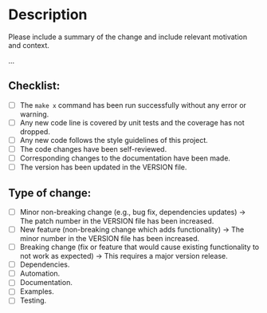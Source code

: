 # Description

Please include a summary of the change and include relevant motivation and context.

...


## Checklist:

- [ ] The `make x` command has been run successfully without any error or warning.
- [ ] Any new code line is covered by unit tests and the coverage has not dropped.
- [ ] Any new code follows the style guidelines of this project.
- [ ] The code changes have been self-reviewed.
- [ ] Corresponding changes to the documentation have been made.
- [ ] The version has been updated in the VERSION file.

## Type of change:

- [ ] Minor non-breaking change (e.g., bug fix, dependencies updates) → The patch number in the VERSION file has been increased.
- [ ] New feature (non-breaking change which adds functionality) → The minor number in the VERSION file has been increased.
- [ ] Breaking change (fix or feature that would cause existing functionality to not work as expected) → This requires a major version release.
- [ ] Dependencies.
- [ ] Automation.
- [ ] Documentation.
- [ ] Examples.
- [ ] Testing.
